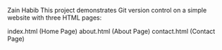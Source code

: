 Zain Habib
This project demonstrates Git version control on a simple website with three HTML pages:

index.html (Home Page)
about.html (About Page)
contact.html (Contact Page)
